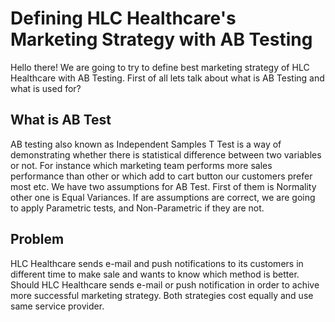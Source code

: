 # Defining HLC Healthcare's Marketing Strategy with AB Testing

Hello there! We are going to try to define best marketing strategy of HLC Healthcare with AB Testing. First of all lets talk about what is AB Testing and what is used for?

## What is AB Test
AB testing also known as Independent Samples T Test is a way of demonstrating whether there is statistical difference between two variables or not. For instance which marketing team performs more sales performance than other or which add to cart button our customers prefer most etc. We have two assumptions for AB Test. First of them is Normality other one is Equal Variances. If are assumptions are correct, we are going to apply Parametric tests, and Non-Parametric if they are not.

## Problem
HLC Healthcare sends e-mail and push notifications to its customers in different time to make sale and wants to know which method is better. Should HLC Healthcare sends e-mail or push notification in order to achive more successful marketing strategy. Both strategies cost equally and use same service provider.
